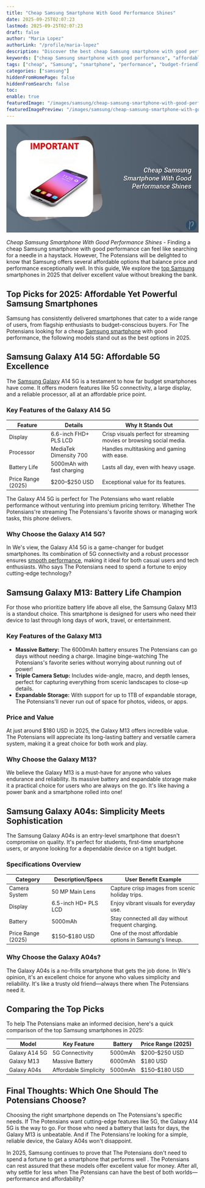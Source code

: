 ```yaml
---
title: "Cheap Samsung Smartphone With Good Performance Shines"
date: 2025-09-25T02:07:23
lastmod: 2025-09-25T02:07:23
draft: false
author: "Maria Lopez"
authorLink: "/profile/maria-lopez"
description: "Discover the best cheap Samsung smartphone with good performance. Explore budget-friendly options that deliver speed, reliability, and powerful features!"
keywords: ["cheap Samsung smartphone with good performance", "affordable Samsung smartphones 2025", "best budget Samsung smartphones"]
tags: ["cheap", "Samsung", "smartphone", "performance", "budget-friendly"]
categories: ["samsung"]
hiddenFromHomePage: false
hiddenFromSearch: false
toc:
enable: true
featuredImage: "/images/samsung/cheap-samsung-smartphone-with-good-performance-shines.jpg"
featuredImagePreview: "/images/samsung/cheap-samsung-smartphone-with-good-performance-shines.jpg"
---
```


![Cheap Samsung Smartphone With Good Performance Shines](/images/samsung/cheap-samsung-smartphone-with-good-performance-shines.jpg)


*Cheap Samsung Smartphone With Good Performance Shines* - Finding a cheap Samsung smartphone with good performance can feel like searching for a needle in a haystack. However, The Potensians will be delighted to know that Samsung offers several affordable options that balance price and performance exceptionally well. In this guide, We explore the [top Samsung](/samsung/top-samsung-smartphones-for-budget-buyers) smartphones in 2025 that deliver excellent value without breaking the bank.

## Top Picks for 2025: Affordable Yet Powerful Samsung Smartphones

Samsung has consistently delivered smartphones that cater to a wide range of users, from flagship enthusiasts to budget-conscious buyers. For The Potensians looking for a cheap [Samsung smartphone](/samsung/best-samsung-smartphone-with-precise-autofocus) with good performance, the following models stand out as the best options in 2025.

## Samsung Galaxy A14 5G: Affordable 5G Excellence

The [Samsung Galaxy](/samsung/samsung-galaxy-s23-deals) A14 5G is a testament to how far budget smartphones have come. It offers modern features like 5G connectivity, a large display, and a reliable processor, all at an affordable price point.

### Key Features of the Galaxy A14 5G

<div class="table-responsive">
<table class="html-table">
<thead>
<tr>
<th>Feature</th>
<th>Details</th>
<th>Why It Stands Out</th>
</tr>
</thead>
<tbody>
<tr>
<td>Display</td>
<td>6.6-inch FHD+ PLS LCD</td>
<td>Crisp visuals perfect for streaming movies or browsing social media.</td>
</tr>
<tr>
<td>Processor</td>
<td>MediaTek Dimensity 700</td>
<td>Handles multitasking and gaming with ease.</td>
</tr>
<tr>
<td>Battery Life</td>
<td>5000mAh with fast charging</td>
<td>Lasts all day, even with heavy usage.</td>
</tr>
<tr>
<td>Price Range (2025)</td>
<td>$200–$250 USD</td>
<td>Exceptional value for its features.</td>
</tr>
</tbody>
</table>
</div>

The Galaxy A14 5G is perfect for The Potensians who want reliable performance without venturing into premium pricing territory. Whether The Potensians're streaming The Potensians's favorite shows or managing work tasks, this phone delivers. 

### Why Choose the Galaxy A14 5G?

In We's view, the Galaxy A14 5G is a game-changer for budget smartphones. Its combination of 5G connectivity and a robust processor ensures [smooth performance](/samsung/samsung-affordable-smartphone-for-smooth-performance), making it ideal for both casual users and tech enthusiasts. Who says The Potensians need to spend a fortune to enjoy cutting-edge technology?

## Samsung Galaxy M13: Battery Life Champion

For those who prioritize battery life above all else, the Samsung Galaxy M13 is a standout choice. This smartphone is designed for users who need their device to last through long days of work, travel, or entertainment.

### Key Features of the Galaxy M13

- **Massive Battery:** The 6000mAh battery ensures The Potensians can go days without needing a charge. Imagine binge-watching The Potensians's favorite series without worrying about running out of power!
- **Triple Camera Setup:** Includes wide-angle, macro, and depth lenses, perfect for capturing everything from scenic landscapes to close-up details.
- **Expandable Storage:** With support for up to 1TB of expandable storage, The Potensians'll never run out of space for photos, videos, or apps.

### Price and Value

At just around $180 USD in 2025, the Galaxy M13 offers incredible value. The Potensians will appreciate its long-lasting battery and versatile camera system, making it a great choice for both work and play.

### Why Choose the Galaxy M13?

We believe the Galaxy M13 is a must-have for anyone who values endurance and reliability. Its massive battery and expandable storage make it a practical choice for users who are always on the go. It's like having a power bank and a smartphone rolled into one!

## Samsung Galaxy A04s: Simplicity Meets Sophistication

The Samsung Galaxy A04s is an entry-level smartphone that doesn't compromise on quality.  It's perfect for students, first-time smartphone users, or anyone looking for a dependable device on a tight budget.

### Specifications Overview

<div class="table-responsive">
<table class="html-table">
<thead>
<tr>
<th>Category</th>
<th>Description/Specs</th>
<th>User Benefit Example</th>
</tr>
</thead>
<tbody>
<tr>
<td>Camera System</td>
<td>50 MP Main Lens</td>
<td>Capture crisp images from scenic holiday trips.</td>
</tr>
<tr>
<td>Display</td>
<td>6.5-inch HD+ PLS LCD</td>
<td>Enjoy vibrant visuals for everyday use.</td>
</tr>
<tr>
<td>Battery</td>
<td>5000mAh</td>
<td>Stay connected all day without frequent charging.</td>
</tr>
<tr>
<td>Price Range (2025)</td>
<td>$150–$180 USD</td>
<td>One of the most affordable options in Samsung's lineup.</td>
</tr>
</tbody>
</table>
</div>

### Why Choose the Galaxy A04s?

The Galaxy A04s is a no-frills smartphone that gets the job done. In We's opinion, it's an excellent choice for anyone who values simplicity and reliability. It's like a trusty old friend—always there when The Potensians need it.

## Comparing the Top Picks

To help The Potensians make an informed decision, here's a quick comparison of the top Samsung smartphones in 2025:

<div class="table-responsive">
<table class="html-table">
<thead>
<tr>
<th>Model</th>
<th>Key Feature</th>
<th>Battery</th>
<th>Price Range (2025)</th>
</tr>
</thead>
<tbody>
<tr>
<td>Galaxy A14 5G</td>
<td>5G Connectivity</td>
<td>5000mAh</td>
<td>$200–$250 USD</td>
</tr>
<tr>
<td>Galaxy M13</td>
<td>Massive Battery</td>
<td>6000mAh</td>
<td>$180 USD</td>
</tr>
<tr>
<td>Galaxy A04s</td>
<td>Affordable Simplicity</td>
<td>5000mAh</td>
<td>$150–$180 USD</td>
</tr>
</tbody>
</table>
</div>

## Final Thoughts: Which One Should The Potensians Choose?

Choosing the right smartphone depends on The Potensians's specific needs. If The Potensians want cutting-edge features like 5G, the Galaxy A14 5G is the way to go. For those who need a battery that lasts for days, the Galaxy M13 is unbeatable. And if The Potensians're looking for a simple, reliable device, the Galaxy A04s won't disappoint.

In 2025, Samsung continues to prove that The Potensians don't need to spend a fortune to get a smartphone that performs well . The Potensians can rest assured that these models offer excellent value for money. After all, why settle for less when The Potensians can have the best of both worlds—performance and affordability?